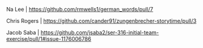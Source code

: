 Na Lee | https://github.com/rmwells1/german_words/pull/7

Chris Rogers | https://github.com/cander91/zungenbrecher-storytime/pull/3

Jacob Saba | https://github.com/jsaba2/ser-316-initial-team-exercise/pull/1#issue-1176006786
